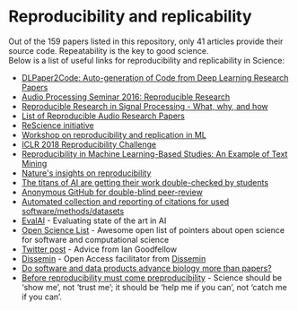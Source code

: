 # Reproducibility and replicability
 
Out of the 159 papers listed in this repository, only 41 articles provide their source code.
Repeatability is the key to good science.  
Below is a list of useful links for reproducibility and replicability in Science:

- [DLPaper2Code: Auto-generation of Code from Deep Learning Research Papers](https://arxiv.org/abs/1711.03543)
- [Audio Processing Seminar 2016: Reproducible Research](https://github.com/audiolabs/APSRR-2016)
- [Reproducible Research in Signal Processing - What, why, and how](https://infoscience.epfl.ch/record/136640)
- [List of Reproducible Audio Research Papers ](https://github.com/faroit/reproducible-audio-research)
- [ReScience initiative](https://rescience.github.io/)
- [Workshop on reproducibility and replication in ML](https://sites.google.com/view/icml-reproducibility-workshop/home)
- [ICLR 2018 Reproducibility Challenge](http://www.cs.mcgill.ca/~jpineau/ICLR2018-ReproducibilityChallenge.html)
- [Reproducibility in Machine Learning-Based Studies: An Example of Text Mining](https://openreview.net/pdf?id=By4l2PbQ-)
- [Nature's insights on reproducibility](http://www.nature.com/news/1-500-scientists-lift-the-lid-on-reproducibility-1.19970?WT.mc_id=FBK_NatureNews)
- [The titans of AI are getting their work double-checked by students](https://qz.com/1118671/the-titans-of-ai-are-getting-their-work-double-checked-by-students/)
- [Anonymous GitHub for double-blind peer-review](https://github.com/tdurieux/anonymous_github/)
- [Automated collection and reporting of citations for used software/methods/datasets](https://github.com/duecredit/duecredit)
- [EvalAI](https://github.com/Cloud-CV/EvalAI) - Evaluating state of the art in AI
- [Open Science List](https://github.com/INRIA/awesome-open-science-software) - Awesome open list of pointers about open science for software and computational science
- [Twitter post](https://twitter.com/goodfellow_ian/status/935886522607271937) - Advice from Ian Goodfellow
- [Dissemin](https://dissem.in/) - Open Access facilitator from [Dissemin](https://twitter.com/disseminOA/status/923469525827440641)
- [Do software and data products advance biology more than papers?](http://ivory.idyll.org/blog/2018-software-and-data-better-than-papers.html)
- [Before reproducibility must come preproducibility](https://www.nature.com/articles/d41586-018-05256-0?utm_source=twt_nnc&utm_medium=social&utm_campaign=naturenews&sf190281917=1) - Science should be ‘show me’, not ‘trust me’; it should be ‘help me if you can’, not ‘catch me if you can’. 
